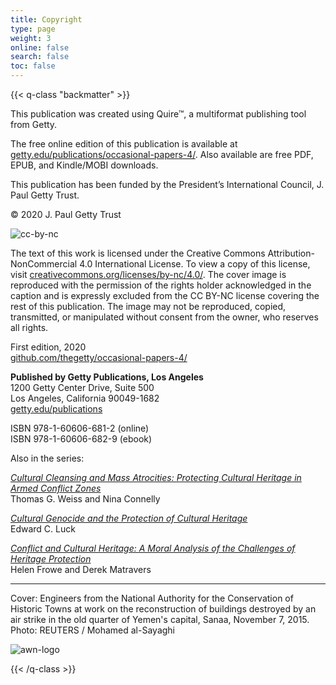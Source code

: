 ```yaml
---
title: Copyright
type: page
weight: 3
online: false
search: false
toc: false
---
```


{{< q-class "backmatter" >}}

This publication was created using Quire™, a multiformat publishing tool from Getty.

The free online edition of this publication is available at [getty.edu/publications/occasional-papers-4/](https://www.getty.edu/publications/occasional-papers-4/). Also available are free PDF, EPUB, and Kindle/MOBI downloads.

This publication has been funded by the President’s International Council, J. Paul Getty Trust.

© 2020 J. Paul Getty Trust

![cc-by-nc](/img/cc-by-nc.png)

The text of this work is licensed under the Creative Commons Attribution-NonCommercial 4.0 International License. To view a copy of this license, visit [creativecommons.org/licenses/by-nc/4.0/](http://creativecommons.org/licenses/by-nc/4.0/). The cover image is reproduced with the permission of the rights holder acknowledged in the caption and is expressly excluded from the CC BY-NC license covering the rest of this publication. The image may not be reproduced, copied, transmitted, or manipulated without consent from the owner, who reserves all rights.

First edition, 2020<br />
[github.com/thegetty/occasional-papers-4/](https://github.com/thegetty/occasional-papers-4/)

**Published by Getty Publications, Los Angeles**<br />
1200 Getty Center Drive, Suite 500<br />
Los Angeles, California 90049-1682<br />
[getty.edu/publications](http://www.getty.edu/publications)

ISBN 978-1-60606-681-2 (online)<br />
ISBN 978-1-60606-682-9 (ebook)

Also in the series:

[<em>Cultural Cleansing and Mass Atrocities: Protecting Cultural Heritage in Armed Conflict Zones</em>](http://www.getty.edu/publications/pdfs/CulturalCleansing_Weiss_Connelly.pdf) <br />Thomas G. Weiss and Nina Connelly

[<em>Cultural Genocide and the Protection of Cultural Heritage</em>](http://www.getty.edu/publications/pdfs/CulturalGenocide_Luck.pdf) <br />Edward C. Luck

[<em>Conflict and Cultural Heritage: A Moral Analysis of the Challenges of Heritage Protection</em>](https://www.getty.edu/publications/occasional-papers-3/downloads/FroweMatravers_ConflictandCulturalHeritage.pdf) <br />Helen Frowe and Derek Matravers


---

Cover: Engineers from the National Authority for the Conservation of Historic Towns at work on the reconstruction of buildings destroyed by an air strike in the old quarter of Yemen's capital, Sanaa, November 7, 2015. Photo: REUTERS / Mohamed al-Sayaghi

![awn-logo](/img/awn-logo-and-line.png)

{{< /q-class >}}

